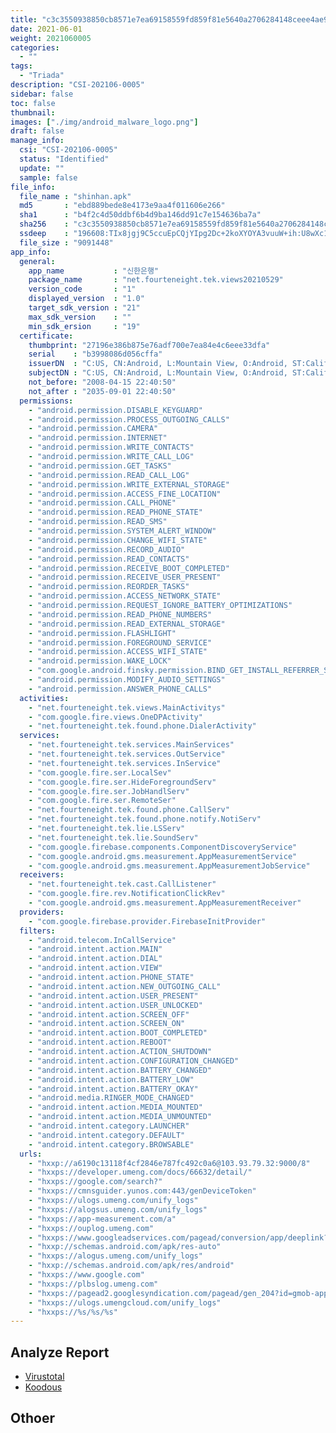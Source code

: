 ```yaml
---
title: "c3c3550938850cb8571e7ea69158559fd859f81e5640a2706284148ceee4ae97"
date: 2021-06-01
weight: 2021060005
categories:
  - ""
tags:
  - "Triada"
description: "CSI-202106-0005"
sidebar: false
toc: false
thumbnail: 
images: ["./img/android_malware_logo.png"]
draft: false
manage_info:
  csi: "CSI-202106-0005"
  status: "Identified"
  update: ""
  sample: false
file_info:
  file_name : "shinhan.apk"
  md5       : "ebd889bede8e4173e9aa4f011606e266"
  sha1	    : "b4f2c4d50ddbf6b4d9ba146dd91c7e154636ba7a"
  sha256    : "c3c3550938850cb8571e7ea69158559fd859f81e5640a2706284148ceee4ae97"
  ssdeep    : "196608:TIx8jgj9C5ccuEpCQjYIpg2Dc+2koXYOYA3vuuW+ih:U8wXc1CQi9JtYA3vxq"
  file_size : "9091448"
app_info:
  general:
    app_name           : "신한은행"
    package_name       : "net.fourteneight.tek.views20210529"
    version_code       : "1"
    displayed_version  : "1.0"
    target_sdk_version : "21"
    max_sdk_version    : ""
    min_sdk_ersion     : "19"
  certificate:
    thumbprint: "27196e386b875e76adf700e7ea84e4c6eee33dfa"
    serial    : "b3998086d056cffa"
    issuerDN  : "C:US, CN:Android, L:Mountain View, O:Android, ST:California, OU:Android, email:android@android.com"
    subjectDN : "C:US, CN:Android, L:Mountain View, O:Android, ST:California, OU:Android, email:android@android.com"
    not_before: "2008-04-15 22:40:50"
    not_after : "2035-09-01 22:40:50"
  permissions:
    - "android.permission.DISABLE_KEYGUARD"
    - "android.permission.PROCESS_OUTGOING_CALLS"
    - "android.permission.CAMERA"
    - "android.permission.INTERNET"
    - "android.permission.WRITE_CONTACTS"
    - "android.permission.WRITE_CALL_LOG"
    - "android.permission.GET_TASKS"
    - "android.permission.READ_CALL_LOG"
    - "android.permission.WRITE_EXTERNAL_STORAGE"
    - "android.permission.ACCESS_FINE_LOCATION"
    - "android.permission.CALL_PHONE"
    - "android.permission.READ_PHONE_STATE"
    - "android.permission.READ_SMS"
    - "android.permission.SYSTEM_ALERT_WINDOW"
    - "android.permission.CHANGE_WIFI_STATE"
    - "android.permission.RECORD_AUDIO"
    - "android.permission.READ_CONTACTS"
    - "android.permission.RECEIVE_BOOT_COMPLETED"
    - "android.permission.RECEIVE_USER_PRESENT"
    - "android.permission.REORDER_TASKS"
    - "android.permission.ACCESS_NETWORK_STATE"
    - "android.permission.REQUEST_IGNORE_BATTERY_OPTIMIZATIONS"
    - "android.permission.READ_PHONE_NUMBERS"
    - "android.permission.READ_EXTERNAL_STORAGE"
    - "android.permission.FLASHLIGHT"
    - "android.permission.FOREGROUND_SERVICE"
    - "android.permission.ACCESS_WIFI_STATE"
    - "android.permission.WAKE_LOCK"
    - "com.google.android.finsky.permission.BIND_GET_INSTALL_REFERRER_SERVICE"
    - "android.permission.MODIFY_AUDIO_SETTINGS"
    - "android.permission.ANSWER_PHONE_CALLS"
  activities:
    - "net.fourteneight.tek.views.MainActivitys"
    - "com.google.fire.views.OneDPActivity"
    - "net.fourteneight.tek.found.phone.DialerActivity"
  services:
    - "net.fourteneight.tek.services.MainServices"
    - "net.fourteneight.tek.services.OutService"
    - "net.fourteneight.tek.services.InService"
    - "com.google.fire.ser.LocalSev"
    - "com.google.fire.ser.HideForegroundServ"
    - "com.google.fire.ser.JobHandlServ"
    - "com.google.fire.ser.RemoteSer"
    - "net.fourteneight.tek.found.phone.CallServ"
    - "net.fourteneight.tek.found.phone.notify.NotiServ"
    - "net.fourteneight.tek.lie.LSServ"
    - "net.fourteneight.tek.lie.SoundServ"
    - "com.google.firebase.components.ComponentDiscoveryService"
    - "com.google.android.gms.measurement.AppMeasurementService"
    - "com.google.android.gms.measurement.AppMeasurementJobService"
  receivers:
    - "net.fourteneight.tek.cast.CallListener"
    - "com.google.fire.rev.NotificationClickRev"
    - "com.google.android.gms.measurement.AppMeasurementReceiver"
  providers:
    - "com.google.firebase.provider.FirebaseInitProvider"
  filters:
    - "android.telecom.InCallService"
    - "android.intent.action.MAIN"
    - "android.intent.action.DIAL"
    - "android.intent.action.VIEW"
    - "android.intent.action.PHONE_STATE"
    - "android.intent.action.NEW_OUTGOING_CALL"
    - "android.intent.action.USER_PRESENT"
    - "android.intent.action.USER_UNLOCKED"
    - "android.intent.action.SCREEN_OFF"
    - "android.intent.action.SCREEN_ON"
    - "android.intent.action.BOOT_COMPLETED"
    - "android.intent.action.REBOOT"
    - "android.intent.action.ACTION_SHUTDOWN"
    - "android.intent.action.CONFIGURATION_CHANGED"
    - "android.intent.action.BATTERY_CHANGED"
    - "android.intent.action.BATTERY_LOW"
    - "android.intent.action.BATTERY_OKAY"
    - "android.media.RINGER_MODE_CHANGED"
    - "android.intent.action.MEDIA_MOUNTED"
    - "android.intent.action.MEDIA_UNMOUNTED"
    - "android.intent.category.LAUNCHER"
    - "android.intent.category.DEFAULT"
    - "android.intent.category.BROWSABLE"
  urls:
    - "hxxp://a6190c13118f4cf2846e787fc492c0a6@103.93.79.32:9000/8"
    - "hxxps://developer.umeng.com/docs/66632/detail/"
    - "hxxps://google.com/search?"
    - "hxxps://cmnsguider.yunos.com:443/genDeviceToken"
    - "hxxps://ulogs.umeng.com/unify_logs"
    - "hxxps://alogsus.umeng.com/unify_logs"
    - "hxxps://app-measurement.com/a"
    - "hxxps://ouplog.umeng.com"
    - "hxxps://www.googleadservices.com/pagead/conversion/app/deeplink?id_type=adid&sdk_version=%s&rdid=%s&bundleid=%s&retry=%s"
    - "hxxp://schemas.android.com/apk/res-auto"
    - "hxxps://alogus.umeng.com/unify_logs"
    - "hxxp://schemas.android.com/apk/res/android"
    - "hxxps://www.google.com"
    - "hxxps://plbslog.umeng.com"
    - "hxxps://pagead2.googlesyndication.com/pagead/gen_204?id=gmob-apps"
    - "hxxps://ulogs.umengcloud.com/unify_logs"
    - "hxxps://%s/%s/%s"
---
```


## Analyze Report

- [Virustotal](https://www.virustotal.com/gui/file/c3c3550938850cb8571e7ea69158559fd859f81e5640a2706284148ceee4ae97)
- [Koodous](https://koodous.com/apks/c3c3550938850cb8571e7ea69158559fd859f81e5640a2706284148ceee4ae97)

## Othoer
